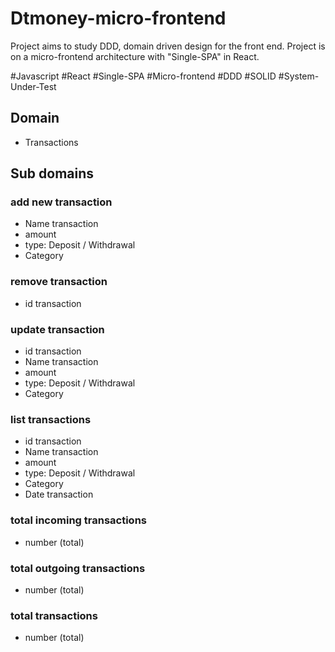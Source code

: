 # Dtmoney-micro-frontend

Project aims to study DDD, domain driven design for the front end.
Project is on a micro-frontend architecture with "Single-SPA" in React.

#Javascript #React #Single-SPA #Micro-frontend #DDD #SOLID #System-Under-Test

<a src="./doc/imgs/coverage.png" alt="image with the test coverage carried out in the project">

## Domain

- Transactions

## Sub domains

### add new transaction

- Name transaction
- amount
- type: Deposit / Withdrawal
- Category

### remove transaction

- id transaction

### update transaction

- id transaction
- Name transaction
- amount
- type: Deposit / Withdrawal
- Category

### list transactions

- id transaction
- Name transaction
- amount
- type: Deposit / Withdrawal
- Category
- Date transaction

### total incoming transactions

- number (total)

### total outgoing transactions

- number (total)

### total transactions

- number (total)
